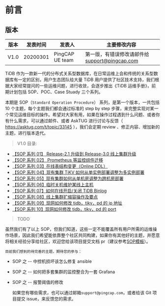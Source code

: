 

# 前言

## 版本

版本 | 发表时间 | 发表人 | 主要修改内容
---- | ---- | ---- |----
V1.0 | 20200301 | PingCAP  UE team | 第一版，有错误修改请邮件给 support@pingcap.com

TiDB 作为一款新一代的分布式关系型数据库，在日常运维上会和传统的关系型数据库有一定的区别，用户生态团队给大量 TiDB 用户提供了社区技术支持，我们根据大家经常提问的一些运维问题，进行收敛，会逐步推出《TiDB 运维手册》，前期计划包括 SOP、POC、Case Stuady 三个系列。

本期是 SOP（`Standard Operation Procedure`） 系列，是第一个版本，一共包括 10 个主题，每个主题我们都会通过标准的 step by step 步骤，来完整实现对某一个常见运维目标的操作。希望对大家有用，如果在操作过程遇到什么问题、或者你有什么需求，可以通过邮件、或者 AskTUG 进行讨论与反馈（ https://asktug.com/t/topic/33145 ），我们会定期 review 、修正内容、增加新的主题，进行版本迭代。

> V1.0 目录:

  * [【SOP 系列 01】 Release-2.1 升级到 Release-3.0 线上集群升级](upgradeto3.0.md)
  * [【SOP 系列 02】 Prometheus 等监控组件迁移](Prometheuemigrate.md)
  * [【SOP 系列 03】在线表结构变更（Online DDL）](onlineddl.md)
  * [【SOP 系列 04】现有集群 TiKV 如何从单实例部署调整为多实例部署](multi-tikv.md)
  * [【SOP 系列 05】现有集群如何从单机房调整为跨机房部署](multi-idc.md)
  * [【SOP 系列 06】临时关机维护某线上主机](maintenance.md)
  * [【SOP 系列 07】如何在线开启/关闭 TiDB Binlog](switch-binlog.md)
  * [【SOP 系列 08】线上集群扩缩容操作及要点](scale.md)
  * [【SOP 系列 09】现网如何修改 tidb，tikv，pd 的 ip 地址](modify-ip.md)
  * [【SOP 系列 10】现网如何修改 tidb，tikv，pd 的 port](modify-port.md)



> TODO

虽然我们有了以上 SOP，但我们知道，这些一定不能覆盖所有用户所需的运维操作场景，因此我们希望能依靠整个社区共同构建，如果你有其他好的主题，并愿意将相关经验分享给社区，欢迎您给该项目提交文档 pr（建议参考[SOP模板](template.md)）。

    目前我们想到的待完善的主题，期待您的参与：
    
* SOP 之 -- 中控机损坏该怎么修复 ansible
* SOP 之 -- 如何把多套集群的监控整合为一套 Grafana
* SOP 之 -- 报警阈值的修改

    如果您有哪些需求，也可以通过邮箱`support@pingcap.com`，或者给该 Git 项目提交 issue，来反馈您的需求。
 
 
 
 
 
 
 
